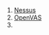 1. [Nessus](https://www.tenable.com/downloads/nessus?loginAttempted=true)
1. [OpenVAS](https://www.openvas.org/)
1.
